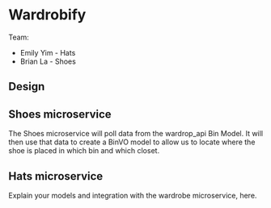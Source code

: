 # Wardrobify

Team:

* Emily Yim - Hats
* Brian La - Shoes

## Design

## Shoes microservice

The Shoes microservice will poll data from the wardrop_api Bin Model. It will then use that data to create a BinVO model to allow us to locate where the shoe is placed in which bin and which closet.

## Hats microservice

Explain your models and integration with the wardrobe
microservice, here.
